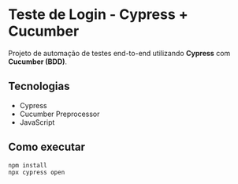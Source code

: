 # Teste de Login - Cypress + Cucumber

Projeto de automação de testes end-to-end utilizando **Cypress** com **Cucumber (BDD)**.

## Tecnologias

- Cypress
- Cucumber Preprocessor
- JavaScript

## Como executar

```bash
npm install
npx cypress open
